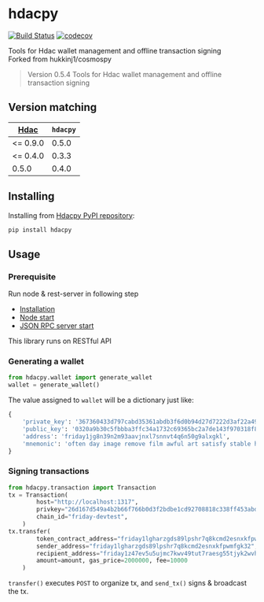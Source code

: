 # hdacpy

[![Build Status](https://travis-ci.org/psy2848048/hdacpy.svg?branch=master)](https://travis-ci.org/psy2848048/hdacpy)
[![codecov](https://codecov.io/gh/psy2848048/hdacpy/branch/master/graph/badge.svg)](https://codecov.io/gh/psy2848048/hdacpy)

Tools for Hdac wallet management and offline transaction signing  
Forked from hukkinj1/cosmospy

<!--- Don't edit the version line below manually. Let bump2version do it for you. -->
> Version 0.5.4
> Tools for Hdac wallet management and offline transaction signing

## Version matching

| [Hdac](https://github.com/hdac-io/friday) | `hdacpy` |
|------|----------|
| <= 0.9.0 | 0.5.0 |
| <= 0.4.0 | 0.3.3 |
| 0.5.0 | 0.4.0 |

## Installing

Installing from [Hdacpy PyPI repository](https://pypi.org/project/hdacpy):

```bash
pip install hdacpy
```

## Usage

### Prerequisite

Run node & rest-server in following step

* [Installation](https://docs.hdac.io/first-step/installation)
* [Node start](https://docs.hdac.io/first-step/deploy-your-own-friday-testnet)
* [JSON RPC server start](https://docs.hdac.io/restful-api/block-tx)

This library runs on RESTful API

### Generating a wallet

```python
from hdacpy.wallet import generate_wallet
wallet = generate_wallet()
```

The value assigned to `wallet` will be a dictionary just like:

```python
{
    'private_key': '367360433d797cabd35361abdb3f6d0b94d27d7222d3af22a49028b7f4beb85d',
    'public_key': '0320a9b30c5fbbba3ffc34a1732c69365bc2a7de143f970318f8f1a2a38018dc6a',
    'address': 'friday1jg8n39n2m93aavjnxl7snnvt4q6n50g9alxgkl',
    'mnemonic': 'often day image remove film awful art satisfy stable honey provide cactus example flock vacuum adult cool install erase able pencil cancel retreat win'
}
 ```

### Signing transactions

```python
from hdacpy.transaction import Transaction
tx = Transaction(
        host="http://localhost:1317",
        privkey="26d167d549a4b2b66f766b0d3f2bdbe1cd92708818c338ff453abde316a2bd59",
        chain_id="friday-devtest",
    )
tx.transfer(
        token_contract_address="friday1lgharzgds89lpshr7q8kcmd2esnxkfpwmfgk32",
        sender_address="friday1lgharzgds89lpshr7q8kcmd2esnxkfpwmfgk32",
        recipient_address="friday1z47ev5u5ujmc7kwv49tut7raesg55tjyk2wvhd",
        amount=amount, gas_price=2000000, fee=10000
    )
```

`transfer()` executes `POST` to organize tx, and `send_tx()` signs & broadcast the tx.
